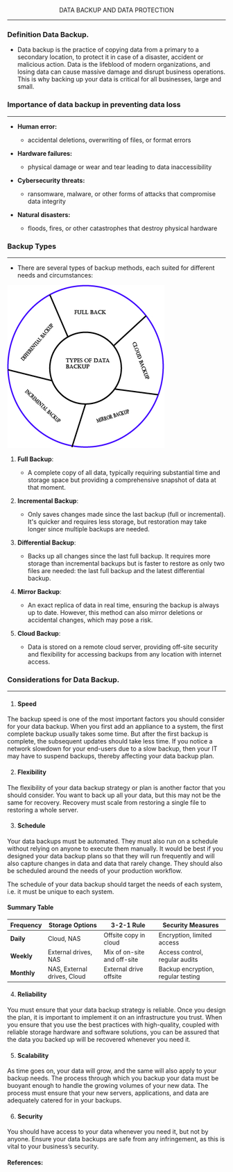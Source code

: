 <p align="center" width="100%">
DATA BACKUP AND DATA PROTECTION

  
  ---

  ### Definition Data Backup.

+ Data backup is the practice of copying data from a primary to a secondary location, to protect it in case of a disaster, accident or malicious action. Data is the lifeblood of modern organizations, and losing data can cause massive damage and disrupt business operations. This is why backing up your data is critical for all businesses, large and small.

### Importance of data backup in preventing data loss
---
+ **Human error:** 

  - accidental deletions, overwriting of files, or format errors
+ **Hardware failures:** 

  - physical damage or wear and tear leading to data inaccessibility
+ **Cybersecurity threats:** 

  - ransomware, malware, or other forms of attacks that compromise data integrity
+ **Natural disasters:** 

  - floods, fires, or other catastrophes that destroy physical hardware

### Backup Types
---
  - There are several types of backup methods, each suited for different needs and circumstances:
  
  ![The types of data backup](/images/Types-of-data-backup.jpg)



1.  **Full Backup**:

    - A complete copy of all data, typically requiring substantial time and storage space but providing a comprehensive snapshot of data at that moment.
   
3.  **Incremental Backup**:

    - Only saves changes made since the last backup (full or incremental). It's quicker and requires less storage, but restoration may take longer since multiple backups are needed.

5.  **Differential Backup**: 

    - Backs up all changes since the last full backup. It requires more storage than incremental backups but is faster to restore as only two files are needed: the last full backup and the latest differential backup.

6.  **Mirror Backup**: 

    - An exact replica of data in real time, ensuring the backup is always up to date. However, this method can also mirror deletions or accidental changes, which may pose a risk.

7.  **Cloud Backup**: 

    - Data is stored on a remote cloud server, providing off-site security and flexibility for accessing backups from any location with internet access.

### Considerations for Data Backup.

---
1. #### Speed
The backup speed is one of the most important factors you should consider for your data backup. When you first add an appliance to a system, the first complete backup usually takes some time. But after the first backup is complete, the subsequent updates should take less time. If you notice a network slowdown for your end-users due to a slow backup, then your IT may have to suspend backups, thereby affecting your data backup plan.

2. #### Flexibility
The flexibility of your data backup strategy or plan is another factor that you should consider. You want to back up all your data, but this may not be the same for recovery. Recovery must scale from restoring a single file to restoring a whole server.

3. #### Schedule
Your data backups must be automated. They must also run on a schedule without relying on anyone to execute them manually. It would be best if you designed your data backup plans so that they will run frequently and will also capture changes in data and data that rarely change. They should also be scheduled around the needs of your production workflow.

The schedule of your data backup should target the needs of each system, i.e. it must be unique to each system.

#### Summary Table

| Frequency    | Storage Options      | 3-2-1 Rule              | Security Measures              |
|--------------|----------------------|-------------------------|--------------------------------|
| **Daily**    | Cloud, NAS           | Offsite copy in cloud   | Encryption, limited access     |
| **Weekly**   | External drives, NAS | Mix of on-site and off-site | Access control, regular audits |
| **Monthly**  | NAS, External drives, Cloud | External drive offsite | Backup encryption, regular testing |

4. #### Reliability

You must ensure that your data backup strategy is reliable. Once you design the plan, it is important to implement it on an infrastructure you trust. When you ensure that you use the best practices with high-quality, coupled with reliable storage hardware and software solutions, you can be assured that the data you backed up will be recovered whenever you need it.

5. #### Scalability
As time goes on, your data will grow, and the same will also apply to your backup needs. The process through which you backup your data must be buoyant enough to handle the growing volumes of your new data. The process must ensure that your new servers, applications, and data are adequately catered for in your backups.

6. #### Security
You should have access to your data whenever you need it, but not by anyone. Ensure your data backups are safe from any infringement, as this is vital to your business’s security.

#### References:
